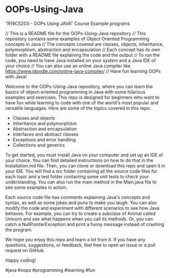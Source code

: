# OOPs-Using-Java
"R19CS203 - OOPs Using JAVA" Course Example programs

// This is a README file for the OOPs-Using-Java repository
// This repository contains some examples of Object Oriented Programming concepts in Java
// The concepts covered are classes, objects, inheritance, polymorphism, abstraction and encapsulation
// Each concept has its own folder with a README file explaining the code and the output
// To run the code, you need to have Java installed on your system and a Java IDE of your choice
// You can also use an online Java compiler like https://www.jdoodle.com/online-java-compiler/
// Have fun learning OOPs with Java!

Welcome to the OOPs-Using-Java repository, where you can learn the basics of object-oriented programming in Java with some hilarious examples and exercises. This repo is designed for beginners who want to have fun while learning to code with one of the world's most popular and versatile languages. Here are some of the topics covered in this repo:
- Classes and objects
- Inheritance and polymorphism
- Abstraction and encapsulation
- Interfaces and abstract classes
- Exceptions and error handling
- Collections and generics

To get started, you must install Java on your computer and set up an IDE of your choice. You can find detailed instructions on how to do that in the Installation.md file. Then, you can clone or download this repo and open it in your IDE. You will find a src folder containing all the source code files for each topic and a test folder containing some unit tests to check your understanding. You can also run the main method in the Main.java file to see some examples in action.

Each source code file has comments explaining Java's concepts and syntax, as well as some jokes and puns to make you laugh. You can also modify the code and experiment with different scenarios to see how Java behaves. For example, you can try to create a subclass of Animal called Unicorn and see what happens when you call its methods. Or, you can catch a NullPointerException and print a funny message instead of crashing the program.

We hope you enjoy this repo and learn a lot from it. If you have any questions, suggestions, or feedback, feel free to open an issue or a pull request on GitHub. 

Happy coding!

#java #oops #programming #learning #fun
